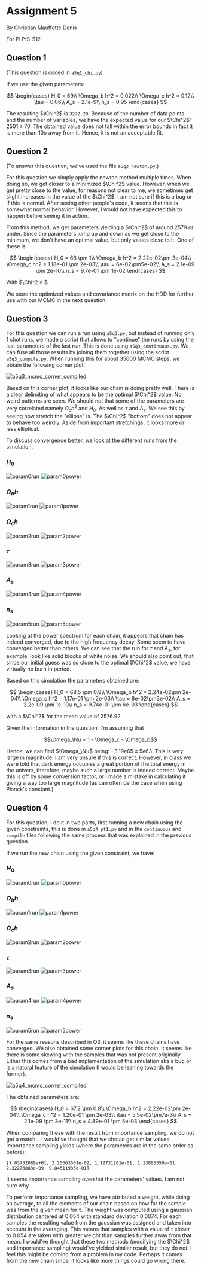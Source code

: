 # Assignment 5

By Christian Mauffette Denis

For PHYS-512

## Question 1

(This question is coded in `a5q1_chi.py`)

If we use the given parameters:

$$
\begin{cases}
H_0 = 69\\
\Omega_b h^2 = 0.022\\
\Omega_c h^2 = 0.12\\
\tau = 0.06\\
A_s = 2.1e-9\\
n_s = 0.95
\end{cases}
$$

The resulting $\Chi^2$ is `3272.20`. Because of the number of data points and the number of variables, we have the expected value for our $\Chi^2$: $2501 \pm 70$. The obtained value does not fall within the error bounds in fact it is more than 10$\sigma$ away from it. Hence, it is not an acceptable fit.

## Question 2

(To answer this question, we've used the file `a5q3_newton.py`.)

For this question we simply apply the newton method multiple times. When doing so, we get closer to a minimized $\Chi^2$ value. However, when we get pretty close to the value, for reasons not clear to me, we sometimes get slight increases in the value of the $\Chi^2$. I am not sure if this is a bug or if this is normal. After seeing other people's code, it seems that this is somewhat normal behavior. However, I would not have expected this to happen before seeing it in action.

From this method, we get parameters yielding a $\Chi^2$ of around 2579 or under. Since the parameters jump up and down as we get close to the minimum, we don't have an optimal value, but only values close to it. One of these is

$$
\begin{cases}
H_0 = 68 \pm 1\\
\Omega_b h^2 = 2.22e-02\pm 3e-04\\
\Omega_c h^2 = 1.18e-01 \pm 2e-03\\
\tau = 6e-02\pm5e-02\\
A_s = 2.1e-09 \pm 2e-10\\
n_s = 9.7e-01 \pm 1e-02
\end{cases}
$$

With $\Chi^2 = $.

We store the optimized values and covariance matrix on the HDD for further use with our MCMC in the next question.

## Question 3

For this question we can run a run using `a5q3.py`, but instead of running only 1 shot runs, we made a script that allows to "continue" the runs by using the last parameters of the last run. This is done using `a5q3_continuous.py`. We can fuse all those results by joining them together using the script `a5q3_compile.py`. When running this for about 35000 MCMC steps, we obtain the following corner plot:

![a5q3_mcmc_corner_compiled](figs/a5q3_mcmc_corner_compiled.jpg)

Based on this corner plot, it looks like our chain is doing pretty well. There is a clear delimiting of what appears to be the optimal $\Chi^2$ value. No weird patterns are seen. We should not that some of the parameters are very correlated namely $\Omega_c h^2$ and $H_0$. As well as $\tau$ and $A_s$. We see this by seeing how stretch the "ellipse" is. The $\Chi^2$ "bottom" does not appear to behave too weirdly. Aside from important stretchings, it looks more or less elliptical.

To discuss convergence better, we look at the different runs from the simulation.

### $H_0$

![param0run](figs/param0run.jpg)
![param0power](figs/param0power.jpg)

### $\Omega_b h$

![param1run](figs/param1run.jpg)
![param1power](figs/param1power.jpg)

### $\Omega_c h$

![param2run](figs/param2run.jpg)
![param2power](figs/param2power.jpg)

### $\tau$

![param3run](figs/param3run.jpg)
![param3power](figs/param3power.jpg)

### $A_s$

![param4run](figs/param4run.jpg)
![param4power](figs/param4power.jpg)

### $n_s$

![param5run](figs/param5run.jpg)
![param5power](figs/param5power.jpg)

Looking at the power spectrum for each chain, it appears that chain has indeed converged, due to the high frequency decay. Some seem to have converged better than others. We can see that the run for $\tau$ and $A_s$, for example, look like solid blocks of white noise. We should also point out, that since our initial guess was so close to the optimal $\Chi^2$ value, we have virtually no burn in period.

Based on this simulation the parameters obtained are:

$$
\begin{cases}
H_0 = 68.5 \pm 0.9\\
\Omega_b h^2 = 2.24e-02\pm 2e-04\\
\Omega_c h^2 = 1.17e-01 \pm 2e-03\\
\tau = 8e-02\pm3e-02\\
A_s = 2.2e-09 \pm 1e-10\\
n_s = 9.74e-01 \pm 6e-03
\end{cases}
$$

with a $\Chi^2$ for the mean value of 2576.92.

Given the information in the question, I'm assuming that

$$\Omega_\Nu = 1 - \Omega_c - \Omega_b$$

Hence, we can find $\Omega_\Nu$ being: $-3.19e65\pm5e63$. This is very large in magnitude. I am very unsure if this is correct. However, in class we were told that dark energy occupies a great portion of the total energy in the univers, therefore, maybe such a large number is indeed correct. Maybe this is off by some conversion factor, or I made a mistake in calculating it giving a way too large magnitude (as can often be the case when using Planck's constant.)

## Question 4

For this question, I do it in two parts, first running a new chain using the given constraints, this is done in `a5q4_pt1.py` and in the `continuous` and `compile` files following the same process that was explained in the previous question.

If we run the new chain using the given constraint, we have:

### $H_0$

![param0run](figs/q4param0run.jpg)
![param0power](figs/q4param0power.jpg)

### $\Omega_b h$

![param1run](figs/q4param1run.jpg)
![param1power](figs/q4param1power.jpg)

### $\Omega_c h$

![param2run](figs/q4param2run.jpg)
![param2power](figs/q4param2power.jpg)

### $\tau$

![param3run](figs/q4param3run.jpg)
![param3power](figs/q4param3power.jpg)

### $A_s$

![param4run](figs/q4param4run.jpg)
![param4power](figs/q4param4power.jpg)

### $n_s$

![param5run](figs/q4param5run.jpg)
![param5power](figs/q4param5power.jpg)

For the same reasons described in Q3, it seems like these chains have converged. We also obtained some corner plots for this chain. It seems like there is some skewing with the samples that was not present originally. Either this comes from a bad implementation of the simulation aka a bug or is a natural feature of the simulation (I would be leaning towards the former).

![a5q4_mcmc_corner_compiled](figs/a5q4_mcmc_corner_compiled.jpg)

The obtained parameters are:

$$
\begin{cases}
H_0 = 67.2 \pm 0.8\\
\Omega_b h^2 = 2.22e-02\pm 2e-04\\
\Omega_c h^2 = 1.20e-01 \pm 2e-03\\
\tau = 5.5e-02\pm7e-3\\
A_s = 2.1e-09 \pm 3e-11\\
n_s = 4.89e-01 \pm 5e-03
\end{cases}
$$

When comparing these with the result from importance sampling, we do not get a match... I would've thought that we should get similar values. Importance sampling yields (where the parameters are in the same order as before):

```output
[7.03752089e+01, 2.25663501e-02, 1.12731201e-01, 1.13895550e-01, 2.32276883e-09, 9.84511935e-01]
```

It seems importance sampling overshot the parameters' values. I am not sure why.

To perform importance sampling, we have attributed a weight, while doing an average, to all the elements of our chain based on how far the sample was from the given mean for $\tau$. The weight was computed using a gaussian distribution centered at 0.054 with standard deviation 0.0074. For each samples the resulting value from the gaussian was assigned and taken into account in the averaging. This means that samples with a value of $\tau$ closer to 0.054 are taken with greater weight than samples further away from that mean. I would've thought that these two methods (modifying the $\Chi^2$ and importance sampling) would've yielded similar result, but they do not. I feel this might be coming from a problem in my code. Perhaps it comes from the new chain since, it looks like more things could go wrong there.
